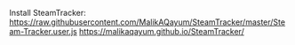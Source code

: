 Install SteamTracker: https://raw.githubusercontent.com/MalikAQayum/SteamTracker/master/Steam-Tracker.user.js
https://malikaqayum.github.io/SteamTracker/
